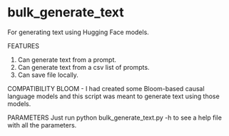 # bulk_generate_text
For generating text using Hugging Face models.

FEATURES
1. Can generate text from a prompt.
2. Can generate text from a csv list of prompts.
3. Can save file locally.

COMPATIBILITY
BLOOM - I had created some Bloom-based causal language models and this script was meant to generate text using those models.

PARAMETERS
Just run python bulk_generate_text.py -h to see a help file with all the parameters.
